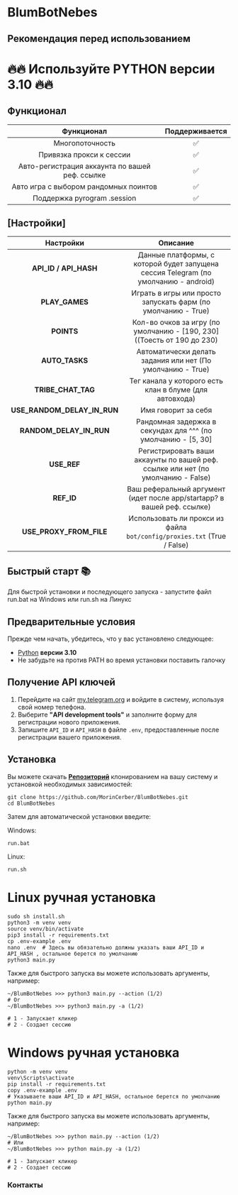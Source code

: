 # BlumBotNebes


## Рекомендация перед использованием

# 🔥🔥 Используйте PYTHON версии 3.10 🔥🔥


## Функционал  
|                   Функционал                   | Поддерживается |
|:----------------------------------------------:|:--------------:|
|                Многопоточность                 |       ✅        | 
|            Привязка прокси к сессии            |       ✅        | 
| Авто-регистрация аккаунта по вашей реф. ссылке |       ✅        |
|     Авто игра с выбором рандомных поинтов      |       ✅        |
|          Поддержка pyrogram .session           |       ✅        |


## [Настройки]
|          Настройки          |                                      Описание                                       |
|:---------------------------:|:-----------------------------------------------------------------------------------:|
|    **API_ID / API_HASH**    | Данные платформы, с которой будет запущена сессия Telegram (по умолчанию - android) |
|       **PLAY_GAMES**        |            Играть в игры или просто запускать фарм (по умолчанию - True)            |
|         **POINTS**          |       Кол-во очков за игру (по умолчанию - [190, 230] ((Тоесть от 190 до 230)       |
|       **AUTO_TASKS**        |             Автоматически делать задания или нет (По умолчанию - True)              |
|     **TRIBE_CHAT_TAG**      |               Тег канала у которого есть клан в блуме (для автовхода)               |
| **USE_RANDOM_DELAY_IN_RUN** |                                 Имя говорит за себя                                 |
|   **RANDOM_DELAY_IN_RUN**   |            Рандомная задержка в секундах для ^^^ (по умолчанию - [5, 30]            |
|         **USE_REF**         |  Регистрировать ваши аккаунты по вашей реф. ссылке или нет (по умолчанию - False)   |
|         **REF_ID**          |       Ваш реферальный аргумент (идет после app/startapp? в вашей реф. ссылке)       |
|   **USE_PROXY_FROM_FILE**   |       Использовать ли прокси из файла `bot/config/proxies.txt` (True / False)       |

## Быстрый старт 📚

Для быстрой установки и последующего запуска - запустите файл run.bat на Windows или run.sh на Линукс

## Предварительные условия
Прежде чем начать, убедитесь, что у вас установлено следующее:
- [Python](https://www.python.org/downloads/) **версии 3.10**
- Не забудьте на против PATH во время установки поставить галочку


## Получение API ключей
1. Перейдите на сайт [my.telegram.org](https://my.telegram.org) и войдите в систему, используя свой номер телефона.
2. Выберите **"API development tools"** и заполните форму для регистрации нового приложения.
3. Запишите `API_ID` и `API_HASH` в файле `.env`, предоставленные после регистрации вашего приложения.

## Установка
Вы можете скачать [**Репозиторий**](https://github.com/MorinCerber/BlumBotNebes) клонированием на вашу систему и установкой необходимых зависимостей:
```shell
git clone https://github.com/MorinCerber/BlumBotNebes.git
cd BlumBotNebes
```

Затем для автоматической установки введите:

Windows:
```shell
run.bat
```

Linux:
```shell
run.sh
```

# Linux ручная установка
```shell
sudo sh install.sh
python3 -m venv venv
source venv/bin/activate
pip3 install -r requirements.txt
cp .env-example .env
nano .env  # Здесь вы обязательно должны указать ваши API_ID и API_HASH , остальное берется по умолчанию
python3 main.py
```

Также для быстрого запуска вы можете использовать аргументы, например:
```shell
~/BlumBotNebes >>> python3 main.py --action (1/2)
# Or
~/BlumBotNebes >>> python3 main.py -a (1/2)

# 1 - Запускает кликер
# 2 - Создает сессию
```


# Windows ручная установка
```shell
python -m venv venv
venv\Scripts\activate
pip install -r requirements.txt
copy .env-example .env
# Указываете ваши API_ID и API_HASH, остальное берется по умолчанию
python main.py
```

Также для быстрого запуска вы можете использовать аргументы, например:
```shell
~/BlumBotNebes >>> python main.py --action (1/2)
# Или
~/BlumBotNebes >>> python main.py -a (1/2)

# 1 - Запускает кликер
# 2 - Создает сессию
```




### Контакты

